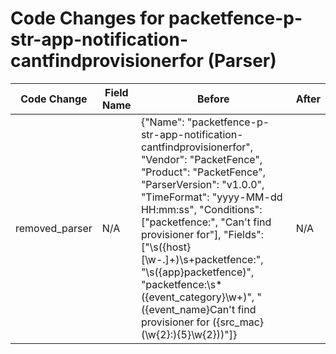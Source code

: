 # Code Changes for packetfence-p-str-app-notification-cantfindprovisionerfor (Parser)

| Code Change | Field Name | Before | After |
|-------------|------------|--------|-------|
| removed_parser | N/A | {"Name": "packetfence-p-str-app-notification-cantfindprovisionerfor", "Vendor": "PacketFence", "Product": "PacketFence", "ParserVersion": "v1.0.0", "TimeFormat": "yyyy-MM-dd HH:mm:ss", "Conditions": ["packetfence:", "Can't find provisioner for"], "Fields": ["\s({host}[\w\-.]+)\s+packetfence:", "\s({app}packetfence)", "packetfence:\s*({event_category}\w+)", "({event_name}Can't find provisioner for ({src_mac}(\w{2}:){5}\w{2}))"]} | N/A |